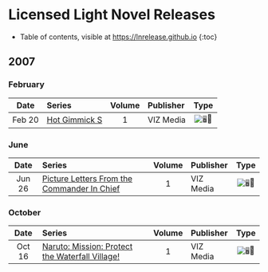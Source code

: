 # Licensed Light Novel Releases

- Table of contents, visible at https://lnrelease.github.io
{:toc}

## 2007

### February

Date|Series|Volume|Publisher|Type|
:---:|:---|:---:|:---|:---:|
Feb 20|[Hot Gimmick S](https://www.viz.com/read/novel/hot-gimmick-s-novel-volume-1/product/1056)|1|VIZ Media|<input class="spacer" alt="🖥️" type="image" disabled>📖|

### June

Date|Series|Volume|Publisher|Type|
:---:|:---|:---:|:---|:---:|
Jun 26|[Picture Letters From the Commander In Chief](https://www.viz.com/read/novel/picture-letters-from-the-commander-in-chief/product/4706)|1|VIZ Media|<input class="spacer" alt="🖥️" type="image" disabled>📖|

### October

Date|Series|Volume|Publisher|Type|
:---:|:---|:---:|:---|:---:|
Oct 16|[Naruto: Mission: Protect the Waterfall Village!](https://www.viz.com/read/novel/naruto-novel/product/1074)|1|VIZ Media|<input class="spacer" alt="🖥️" type="image" disabled>📖|
